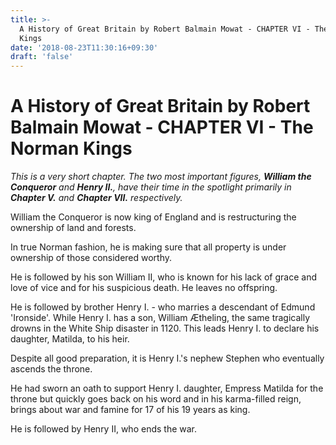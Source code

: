 ```yaml
---
title: >-
  A History of Great Britain by Robert Balmain Mowat - CHAPTER VI - The Norman
  Kings
date: '2018-08-23T11:30:16+09:30'
draft: 'false'
---
```

# A History of Great Britain by Robert Balmain Mowat - CHAPTER VI - The Norman Kings

*This is a very short chapter. The two most important figures, **William the Conqueror** and **Henry II.**, have their time in the spotlight primarily in **Chapter V.** and **Chapter VII.** respectively.*

William the Conqueror is now king of England and is restructuring the ownership of land and forests.

In true Norman fashion, he is making sure that all property is under ownership of those considered worthy.

He is followed by his son William II, who is known for his lack of grace and love of vice and for his  suspicious death. He leaves no offspring.

He is followed by brother Henry I. - who marries a descendant of Edmund 'Ironside'. While Henry I. has a son, William Ætheling, the same tragically drowns in the White Ship disaster in 1120. This leads Henry I. to declare his daughter, Matilda, to his heir.

Despite all good preparation, it is Henry I.'s nephew Stephen who eventually ascends the throne.

He had sworn an oath to support Henry I. daughter, Empress Matilda for the throne but quickly goes back on his word and in his karma-filled reign, brings about war and famine for 17 of his 19 years as king.

He is followed by Henry II, who ends the war.

